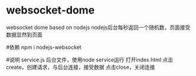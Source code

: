 # websocket-dome
websocket dome based on nodejs
nodejs后台每秒返回一个随机数，页面接受数据显然到页面

#依赖
npm i nodejs-websocket

#说明
service.js 后台文件，使用node service运行
打开index.html
点击create，创建请求，与后台连接，接受数据
点击close，关闭连接



